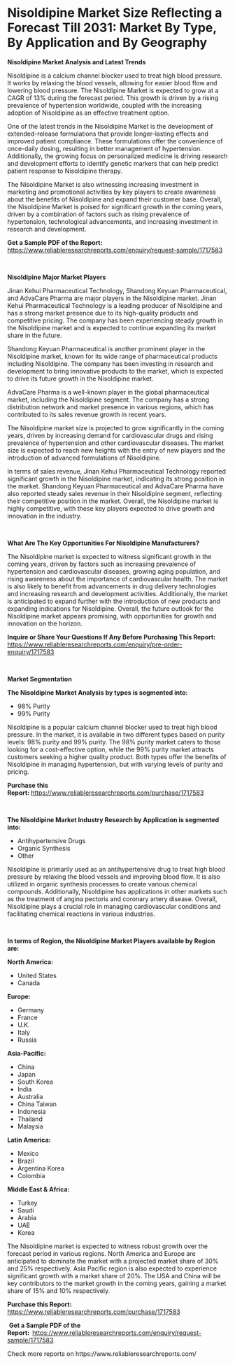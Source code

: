 <p><h1>Nisoldipine Market Size Reflecting a Forecast Till 2031: Market By Type, By Application and By Geography</h1></p><p><strong>Nisoldipine Market Analysis and Latest Trends</strong></p>
<p><p>Nisoldipine is a calcium channel blocker used to treat high blood pressure. It works by relaxing the blood vessels, allowing for easier blood flow and lowering blood pressure. The Nisoldipine Market is expected to grow at a CAGR of 13% during the forecast period. This growth is driven by a rising prevalence of hypertension worldwide, coupled with the increasing adoption of Nisoldipine as an effective treatment option.</p><p>One of the latest trends in the Nisoldipine Market is the development of extended-release formulations that provide longer-lasting effects and improved patient compliance. These formulations offer the convenience of once-daily dosing, resulting in better management of hypertension. Additionally, the growing focus on personalized medicine is driving research and development efforts to identify genetic markers that can help predict patient response to Nisoldipine therapy.</p><p>The Nisoldipine Market is also witnessing increasing investment in marketing and promotional activities by key players to create awareness about the benefits of Nisoldipine and expand their customer base. Overall, the Nisoldipine Market is poised for significant growth in the coming years, driven by a combination of factors such as rising prevalence of hypertension, technological advancements, and increasing investment in research and development.</p></p>
<p><strong>Get a Sample PDF of the Report:&nbsp;</strong> <a href="https://www.reliableresearchreports.com/enquiry/request-sample/1717583">https://www.reliableresearchreports.com/enquiry/request-sample/1717583</a></p>
<p>&nbsp;</p>
<p><strong>Nisoldipine Major Market Players</strong></p>
<p><p>Jinan Kehui Pharmaceutical Technology, Shandong Keyuan Pharmaceutical, and AdvaCare Pharma are major players in the Nisoldipine market. Jinan Kehui Pharmaceutical Technology is a leading producer of Nisoldipine and has a strong market presence due to its high-quality products and competitive pricing. The company has been experiencing steady growth in the Nisoldipine market and is expected to continue expanding its market share in the future.</p><p>Shandong Keyuan Pharmaceutical is another prominent player in the Nisoldipine market, known for its wide range of pharmaceutical products including Nisoldipine. The company has been investing in research and development to bring innovative products to the market, which is expected to drive its future growth in the Nisoldipine market.</p><p>AdvaCare Pharma is a well-known player in the global pharmaceutical market, including the Nisoldipine segment. The company has a strong distribution network and market presence in various regions, which has contributed to its sales revenue growth in recent years.</p><p>The Nisoldipine market size is projected to grow significantly in the coming years, driven by increasing demand for cardiovascular drugs and rising prevalence of hypertension and other cardiovascular diseases. The market size is expected to reach new heights with the entry of new players and the introduction of advanced formulations of Nisoldipine.</p><p>In terms of sales revenue, Jinan Kehui Pharmaceutical Technology reported significant growth in the Nisoldipine market, indicating its strong position in the market. Shandong Keyuan Pharmaceutical and AdvaCare Pharma have also reported steady sales revenue in their Nisoldipine segment, reflecting their competitive position in the market. Overall, the Nisoldipine market is highly competitive, with these key players expected to drive growth and innovation in the industry.</p></p>
<p>&nbsp;</p>
<p><strong>What Are The Key Opportunities For Nisoldipine Manufacturers?</strong></p>
<p><p>The Nisoldipine market is expected to witness significant growth in the coming years, driven by factors such as increasing prevalence of hypertension and cardiovascular diseases, growing aging population, and rising awareness about the importance of cardiovascular health. The market is also likely to benefit from advancements in drug delivery technologies and increasing research and development activities. Additionally, the market is anticipated to expand further with the introduction of new products and expanding indications for Nisoldipine. Overall, the future outlook for the Nisoldipine market appears promising, with opportunities for growth and innovation on the horizon.</p></p>
<p><strong>Inquire or Share Your Questions If Any Before Purchasing This Report:</strong> <a href="https://www.reliableresearchreports.com/enquiry/pre-order-enquiry/1717583">https://www.reliableresearchreports.com/enquiry/pre-order-enquiry/1717583</a></p>
<p>&nbsp;</p>
<p><strong>Market Segmentation</strong></p>
<p><strong>The Nisoldipine Market Analysis by types is segmented into:</strong></p>
<p><ul><li>98% Purity</li><li>99% Purity</li></ul></p>
<p><p>Nisoldipine is a popular calcium channel blocker used to treat high blood pressure. In the market, it is available in two different types based on purity levels: 98% purity and 99% purity. The 98% purity market caters to those looking for a cost-effective option, while the 99% purity market attracts customers seeking a higher quality product. Both types offer the benefits of Nisoldipine in managing hypertension, but with varying levels of purity and pricing.</p></p>
<p><strong>Purchase this Report:&nbsp;</strong><a href="https://www.reliableresearchreports.com/purchase/1717583">https://www.reliableresearchreports.com/purchase/1717583</a></p>
<p>&nbsp;</p>
<p><strong>The Nisoldipine Market Industry Research by Application is segmented into:</strong></p>
<p><ul><li>Antihypertensive Drugs</li><li>Organic Synthesis</li><li>Other</li></ul></p>
<p><p>Nisoldipine is primarily used as an antihypertensive drug to treat high blood pressure by relaxing the blood vessels and improving blood flow. It is also utilized in organic synthesis processes to create various chemical compounds. Additionally, Nisoldipine has applications in other markets such as the treatment of angina pectoris and coronary artery disease. Overall, Nisoldipine plays a crucial role in managing cardiovascular conditions and facilitating chemical reactions in various industries.</p></p>
<p>&nbsp;</p>
<p><strong>In terms of Region, the Nisoldipine Market Players available by Region are:</strong></p>
<p>
    <p> <strong> North America: </strong>
        <ul>
            <li>United States</li>
            <li>Canada</li>
        </ul>
        </p> 
    <p> <strong> Europe: </strong>
        <ul>
            <li>Germany</li>
            <li>France</li>
            <li>U.K.</li>
            <li>Italy</li>
            <li>Russia</li>
        </ul>
        </p> 
    <p> <strong> Asia-Pacific: </strong>
        <ul>
            <li>China</li>
            <li>Japan</li>
            <li>South Korea</li>
            <li>India</li>
            <li>Australia</li>
            <li>China Taiwan</li>
            <li>Indonesia</li>
            <li>Thailand</li>
            <li>Malaysia</li>
        </ul>
        </p> 
    <p> <strong> Latin America: </strong>
        <ul>
            <li>Mexico</li>
            <li>Brazil</li>
            <li>Argentina Korea</li>
            <li>Colombia</li>
        </ul>
        </p> 
    <p> <strong> Middle East & Africa: </strong>
        <ul>
            <li>Turkey</li>
            <li>Saudi</li>
            <li>Arabia</li>
            <li>UAE</li>
            <li>Korea</li>
        </ul>
    </p>
    </p>
<p><p>The Nisoldipine market is expected to witness robust growth over the forecast period in various regions. North America and Europe are anticipated to dominate the market with a projected market share of 30% and 25% respectively. Asia Pacific region is also expected to experience significant growth with a market share of 20%. The USA and China will be key contributors to the market growth in the coming years, gaining a market share of 15% and 10% respectively.</p></p>
<p><strong>Purchase this Report: </strong><a href="https://www.reliableresearchreports.com/purchase/1717583">https://www.reliableresearchreports.com/purchase/1717583</a></p>
<p>&nbsp;<strong>Get a Sample PDF of the Report:&nbsp;&nbsp;</strong><a href="https://www.reliableresearchreports.com/enquiry/request-sample/1717583">https://www.reliableresearchreports.com/enquiry/request-sample/1717583</a></p>
<p><strong></strong></p>
<p>Check more reports on https://www.reliableresearchreports.com/</p>